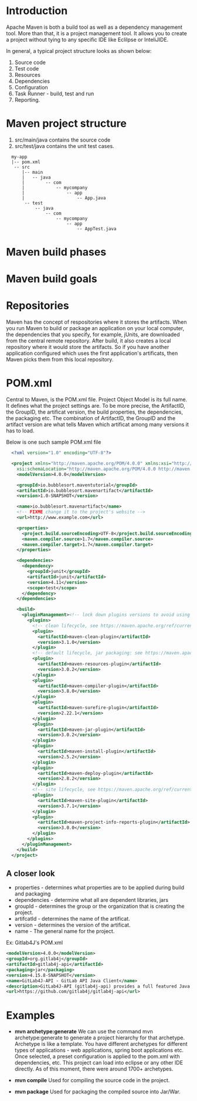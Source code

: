 # Introduction
Apache Maven is both a build tool as well as a dependency management tool. More than that, it is a project management tool. It allows you to create a project without tying to any specific IDE like Eclilpse or InteliJIDE.

In general, a typical project structure looks as shown below:
1. Source code
2. Test code
3. Resources
4. Dependencies
5. Configuration
6. Task Runner - build, test and run
7. Reporting.

# Maven project structure
1. src/main/java contains the source code
2. src/test/java contains the unit test cases.

```
  my-app
  |-- pom.xml
   -- src
      |-- main
      |   -- java
      |        -- com
      |            -- mycompany
      |                -- app
      |                    -- App.java
       -- test
           -- java
               -- com
                   -- mycompany
                       -- app
                           -- AppTest.java
```

# Maven build phases

# Maven build goals


# Repositories
Maven has the concept of respositories where it stores the artifacts. When you run Maven to build or package an application on your local computer, the dependencies that you specify, for example, jUnits, are downloaded from the central remote repository.
After build, it also creates a local repository where it would store the artifacts. So if you have another application configured which uses the first application's artificats, then Maven picks them from this local repository.

# POM.xml
Central to Maven, is the POM.xml file. Project Object Model is its full name. It defines what the project settings are. To be more precise, the ArtifactID, the GroupID, the artificat version, the build properties, the dependencies, the packaging etc. The combination of ArtifactID, the GroupID and the artifact version are what tells Maven which artificat among many versions it has to load.

Below is one such sample POM.xml file

```xml
  <?xml version="1.0" encoding="UTF-8"?>

  <project xmlns="http://maven.apache.org/POM/4.0.0" xmlns:xsi="http://www.w3.org/2001/XMLSchema-instance"
    xsi:schemaLocation="http://maven.apache.org/POM/4.0.0 http://maven.apache.org/xsd/maven-4.0.0.xsd">
    <modelVersion>4.0.0</modelVersion>

    <groupId>io.bubblesort.maventutorial</groupId>
    <artifactId>io.bubblesort.mavenartifact</artifactId>
    <version>1.0-SNAPSHOT</version>

    <name>io.bubblesort.mavenartifact</name>
    <!-- FIXME change it to the project's website -->
    <url>http://www.example.com</url>

    <properties>
      <project.build.sourceEncoding>UTF-8</project.build.sourceEncoding>
      <maven.compiler.source>1.7</maven.compiler.source>
      <maven.compiler.target>1.7</maven.compiler.target>
    </properties>

    <dependencies>
      <dependency>
        <groupId>junit</groupId>
        <artifactId>junit</artifactId>
        <version>4.11</version>
        <scope>test</scope>
      </dependency>
    </dependencies>

    <build>
      <pluginManagement><!-- lock down plugins versions to avoid using Maven defaults (may be moved to parent pom) -->
        <plugins>
          <!-- clean lifecycle, see https://maven.apache.org/ref/current/maven-core/lifecycles.html#clean_Lifecycle -->
          <plugin>
            <artifactId>maven-clean-plugin</artifactId>
            <version>3.1.0</version>
          </plugin>
          <!-- default lifecycle, jar packaging: see https://maven.apache.org/ref/current/maven-core/default-bindings.html#Plugin_bindings_for_jar_packaging -->
          <plugin>
            <artifactId>maven-resources-plugin</artifactId>
            <version>3.0.2</version>
          </plugin>
          <plugin>
            <artifactId>maven-compiler-plugin</artifactId>
            <version>3.8.0</version>
          </plugin>
          <plugin>
            <artifactId>maven-surefire-plugin</artifactId>
            <version>2.22.1</version>
          </plugin>
          <plugin>
            <artifactId>maven-jar-plugin</artifactId>
            <version>3.0.2</version>
          </plugin>
          <plugin>
            <artifactId>maven-install-plugin</artifactId>
            <version>2.5.2</version>
          </plugin>
          <plugin>
            <artifactId>maven-deploy-plugin</artifactId>
            <version>2.8.2</version>
          </plugin>
          <!-- site lifecycle, see https://maven.apache.org/ref/current/maven-core/lifecycles.html#site_Lifecycle -->
          <plugin>
            <artifactId>maven-site-plugin</artifactId>
            <version>3.7.1</version>
          </plugin>
          <plugin>
            <artifactId>maven-project-info-reports-plugin</artifactId>
            <version>3.0.0</version>
          </plugin>
        </plugins>
      </pluginManagement>
    </build>
  </project>
```

## A closer look
* properties - determines what properties are to be applied during build and packaging
* dependencies - determine what all are dependent libraries, jars
* groupId - determines the group or the organization that is creating the project.
* artifcatId - determines the name of the artificat.
* version -  determines the version of the artificat.
* name - The general name for the project.

Ex: Gitlab4J's POM.xml 

```xml
<modelVersion>4.0.0</modelVersion>
<groupId>org.gitlab4j</groupId>
<artifactId>gitlab4j-api</artifactId>
<packaging>jar</packaging>
<version>4.15.8-SNAPSHOT</version>
<name>GitLab4J-API - GitLab API Java Client</name>
<description>GitLab4J-API (gitlab4j-api) provides a full featured Java client library for working with GitLab repositories and servers via the GitLab REST API.</description>
<url>https://github.com/gitlab4j/gitlab4j-api</url>
```


# Examples

* **mvn archetype:generate**
We can use the command mvn archetype:generate to generate a project hierarchy for that archetype. Archetype is like a template. You have different archetypes for different types of applications - web applications, spring boot applications etc. Once selected, a preset configuration is applied to the pom.xml with dependencies, etc. This project can load into eclipse or any other IDE directly. As of this moment, there were around 1700+ archetypes.

* **mvn compile**
Used for compiling the source code in the project.

* **mvn package**
Used for packaging the compiled source into Jar/War.

